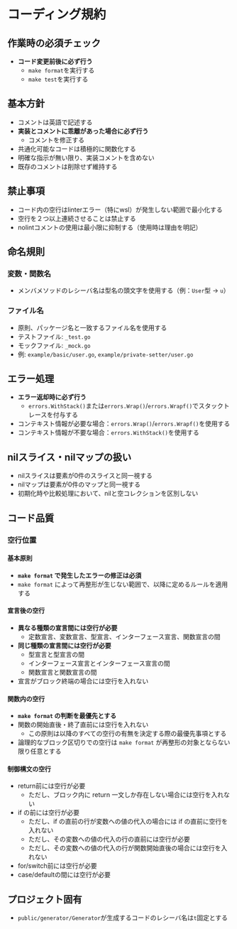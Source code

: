 # コーディング規約

## 作業時の必須チェック

- **コード変更前後に必ず行う**
  - `make format`を実行する
  - `make test`を実行する

## 基本方針

- コメントは英語で記述する
- **実装とコメントに乖離があった場合に必ず行う**
  - コメントを修正する
- 共通化可能なコードは積極的に関数化する
- 明確な指示が無い限り、実装コメントを含めない
- 既存のコメントは削除せず維持する

## 禁止事項

- コード内の空行はlinterエラー（特にwsl）が発生しない範囲で最小化する
- 空行を２つ以上連続させることは禁止する
- nolintコメントの使用は最小限に抑制する（使用時は理由を明記）

## 命名規則

### 変数・関数名

- メンバメソッドのレシーバ名は型名の頭文字を使用する（例：`User`型 → `u`）

### ファイル名

- 原則、パッケージ名と一致するファイル名を使用する
- テストファイル: `_test.go`
- モックファイル: `_mock.go`
- 例: `example/basic/user.go`, `example/private-setter/user.go`

## エラー処理

- **エラー返却時に必ず行う**
  - `errors.WithStack()`または`errors.Wrap()`/`errors.Wrapf()`でスタックトレースを付与する
- コンテキスト情報が必要な場合：`errors.Wrap()`/`errors.Wrapf()`を使用する
- コンテキスト情報が不要な場合：`errors.WithStack()`を使用する

## nilスライス・nilマップの扱い

- nilスライスは要素が0件のスライスと同一視する
- nilマップは要素が0件のマップと同一視する
- 初期化時や比較処理において、nilと空コレクションを区別しない

## コード品質

### 空行位置

#### 基本原則

- **`make format` で発生したエラーの修正は必須**
- `make format` によって再整形が生じない範囲で、以降に定めるルールを適用する

#### 宣言後の空行

- **異なる種類の宣言間には空行が必要**
  - 定数宣言、変数宣言、型宣言、インターフェース宣言、関数宣言の間
- **同じ種類の宣言間には空行が必要**
  - 型宣言と型宣言の間
  - インターフェース宣言とインターフェース宣言の間
  - 関数宣言と関数宣言の間
- 宣言がブロック終端の場合には空行を入れない

#### 関数内の空行

- **`make format` の判断を最優先とする**
- 関数の開始直後・終了直前には空行を入れない
  - この原則は以降のすべての空行の有無を決定する際の最優先事項とする
- 論理的なブロック区切りでの空行は `make format` が再整形の対象とならない限り任意とする

#### 制御構文の空行

- return前には空行が必要
  - ただし、ブロック内に return 一文しか存在しない場合には空行を入れない
- if の前には空行が必要
  - ただし、if の直前の行が変数への値の代入の場合には if の直前に空行を入れない
  - ただし、その変数への値の代入の行の直前には空行が必要
  - ただし、その変数への値の代入の行が関数開始直後の場合には空行を入れない
- for/switch前には空行が必要
- case/defaultの間には空行が必要

## プロジェクト固有

- `public/generator/Generator`が生成するコードのレシーバ名は`t`固定とする
